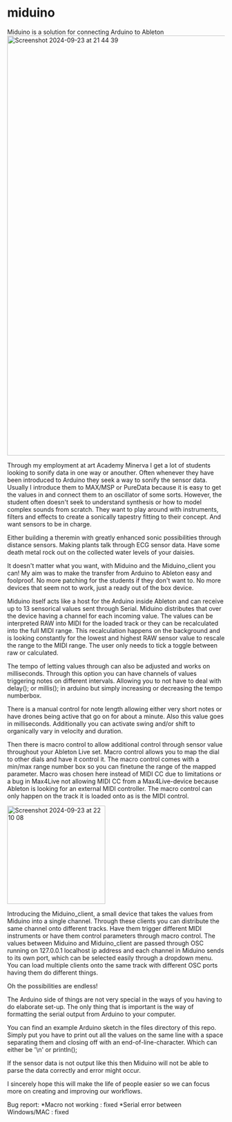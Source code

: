 # miduino
Miduino is a solution for connecting Arduino to Ableton
<img width="970" alt="Screenshot 2024-09-23 at 21 44 39" src="https://github.com/user-attachments/assets/a3674456-1f75-4cd1-b3fd-2782948b598f">

Through my employment at art Academy Minerva I get a lot of students looking to sonify data in one way or anouther. Often whenever they have been 
introduced to Arduino they seek a way to sonify the sensor data. Usually I introduce them to MAX/MSP or PureData because it is easy to
get the values in and connect them to an oscillator of some sorts. However, the student often doesn't seek to understand synthesis or how
to model complex sounds from scratch. They want to play around with instruments, filters and effects to create a sonically tapestry fitting
to their concept. And want sensors to be in charge. 

Either building a theremin with greatly enhanced sonic possibilities through distance sensors.
Making plants talk through ECG sensor data.
Have some death metal rock out on the collected water levels of your daisies.

It doesn't matter what you want, with Miduino and the Miduino_client you can! My aim was to make the transfer from Arduino to Ableton easy and
foolproof. No more patching for the students if they don't want to. No more devices that seem not to work, just a ready out of the box device.

Miduino itself acts like a host for the Arduino inside Ableton and can receive up to 13 sensorical values sent through Serial. Miduino
distributes that over the device having a channel for each incoming value. The values can be interpreted RAW into MIDI for the loaded track or they
can be recalculated into the full MIDI range. This recalculation happens on the background and is looking constantly for the lowest and highest RAW
sensor value to rescale the range to the MIDI range. The user only needs to tick a toggle between raw or calculated.

The tempo of letting values through can also be adjusted and works on milliseconds. Through this option you can have channels of values triggering notes on different intervals. Allowing you to not have to deal with delay(); or millis(); in arduino but simply increasing or decreasing the tempo numberbox.

There is a manual control for note length allowing either very short notes or have drones being active that go on for about a minute. Also this value goes in milliseconds. Additionally you can activate swing and/or shift to organically vary in velocity and duration. 

Then there is macro control to allow additional control through sensor value throughout your Ableton Live set. Macro control allows you to map the dial to other dials and have it control it. The macro control comes with a min/max range number box so you can finetune the range of the mapped parameter. Macro was chosen here instead of MIDI CC due to limitations or a bug in Max4Live not allowing MIDI CC from a Max4Live-device because Ableton is looking for an external MIDI controller. The macro control can only happen on the track it is loaded onto as is the MIDI control.


<img width="227" alt="Screenshot 2024-09-23 at 22 10 08" src="https://github.com/user-attachments/assets/505db760-f155-46c2-a8c4-389fb55e546d">

Introducing the Miduino_client, a small device that takes the values from Miduino into a single channel. Through these clients you can distribute the same channel onto different tracks. Have them trigger different MIDI instruments or have them control parameters through macro control. The values between Miduino and Miduino_client are passed through OSC running on 127.0.0.1 localhost ip address and each channel in Miduino sends to its own port, which can be selected easily through a dropdown menu. You can load multiple clients onto the same track with different OSC ports having them do different things. 

Oh the possibilities are endless!

The Arduino side of things are not very special in the ways of you having to do elaborate set-up. The only thing that is important
is the way of formatting the serial output from Arduino to your computer.

You can find an example Arduino sketch in the files directory of this repo. Simply put you have to print out all the values on the same line with a space separating them and 
closing off with an end-of-line-character. Which can either be '\n' or println();

If the sensor data is not output like this then Miduino will not be able to parse the data correctly and error might occur.

I sincerely hope this will make the life of people easier so we can focus more on creating and improving our workflows. 

Bug report:
*Macro not working : fixed
*Serial error between Windows/MAC : fixed

